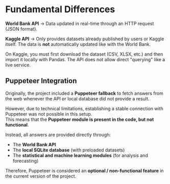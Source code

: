 # Fundamental Differences

**World Bank API** → Data updated in real-time through an HTTP request
(JSON format).

**Kaggle API** → Only provides datasets already published by users or
Kaggle itself. The data is **not** automatically updated like with the
World Bank.

On Kaggle, you must first download the dataset (CSV, XLSX, etc.) and
then import it locally with Pandas. The API does not allow direct
"querying" like a live service.

##  Puppeteer Integration

Originally, the project included a **Puppeteer fallback** to fetch answers from the web whenever the API or local database did not provide a result.  

However, due to technical limitations, establishing a stable connection with Puppeteer was not possible in this setup.  
This means that the **Puppeteer module is present in the code, but not functional**.  

 Instead, all answers are provided directly through:
- The **World Bank API**  
- The **local SQLite database** (with preloaded datasets)  
- The **statistical and machine learning modules** (for analysis and forecasting)  

Therefore, Puppeteer is considered an **optional / non-functional feature** in the current version of the project.

